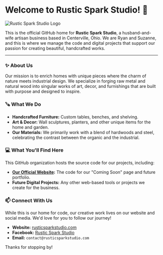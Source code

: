 # Welcome to Rustic Spark Studio! 👋

![Rustic Spark Studio Logo](https://raw.githubusercontent.com/YOUR_USERNAME/YOUR_REPO/main/RusticSparkLogo_Transparent.png)

This is the official GitHub home for **Rustic Spark Studio**, a husband-and-wife artisan business based in Centerville, Ohio. We are Ryan and Suzanne, and this is where we manage the code and digital projects that support our passion for creating beautiful, handcrafted works.

---

### ✨ About Us

Our mission is to enrich homes with unique pieces where the charm of nature meets industrial design. We specialize in forging raw metal and natural wood into singular works of art, decor, and furnishings that are built with purpose and designed to inspire.

### 🪚 What We Do

* **Handcrafted Furniture:** Custom tables, benches, and shelving.
* **Art & Decor:** Wall sculptures, planters, and other unique items for the home and garden.
* **Our Materials:** We primarily work with a blend of hardwoods and steel, celebrating the contrast between the organic and the industrial.

### 💻 What You'll Find Here

This GitHub organization hosts the source code for our projects, including:
* **[Our Official Website](https://rusticsparkstudio.com):** The code for our "Coming Soon" page and future portfolio.
* **Future Digital Projects:** Any other web-based tools or projects we create for the business.

### 📫 Connect With Us

While this is our home for code, our creative work lives on our website and social media. We'd love for you to follow our journey!

* **Website:** [rusticsparkstudio.com](https://rusticsparkstudio.com)
* **Facebook:** [Rustic Spark Studio](https://www.facebook.com/RusticSparkStudio)
* **Email:** `contact@rusticsparkstudio.com`

Thanks for stopping by!


